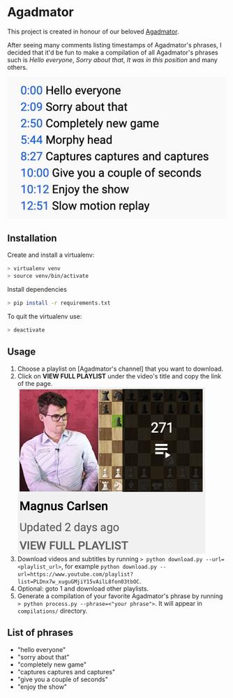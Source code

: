 # Agadmator

This project is created in honour of our beloved [Agadmator](https://www.youtube.com/channel/UCL5YbN5WLFD8dLIegT5QAbA).

After seeing many comments listing timestamps of Agadmator's phrases, I decided that it'd be fun to make a compilation of all
Agadmator's phrases such is *Hello everyone*, *Sorry about that*, *It was in this position* and many others.

![comment](images/comment.png)

## Installation

Create and install a virtualenv:
```bash
> virtualenv venv
> source venv/bin/activate
```

Install dependencies
```bash
> pip install -r requirements.txt
```

To quit the virtualenv use:
```bash
> deactivate
```

## Usage

1. Choose a playlist on [Agadmator's channel] that you want to download.
2. Click on **VIEW FULL PLAYLIST** under the video's title and copy the link of the page. ![playlist](images/playlist.png)
3. Download videos and subtitles by running `> python download.py --url=<playlist_url>`, 
for example `python download.py --url=https://www.youtube.com/playlist?list=PLDnx7w_xuguGMjiY15vAilL8fon03tbOC`.
4. Optional: goto 1 and download other playlists.
5. Generate a compilation of your favorite Agadmator's phrase by running `> python process.py --phrase=<"your phrase">`.
It will appear in `compilations/` directory.

## List of phrases

* "hello everyone"
* "sorry about that"
* "completely new game"
* "captures captures and captures"
* "give you a couple of seconds"
* "enjoy the show"
